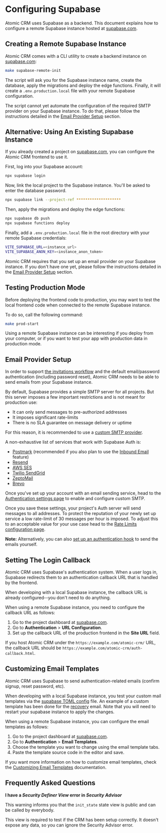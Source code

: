 # Configuring Supabase

Atomic CRM uses Supabase as a backend. This document explains how to configure a remote Supabase instance hosted at [supabase.com](https://supabase.com/).

## Creating a Remote Supabase Instance

Atomic CRM comes with a CLI utility to create a backend instance on [supabase.com](https://supabase.com/):

```sh
make supabase-remote-init
```

The script will ask you for the Supabase instance name, create the database, apply the migrations and deploy the edge functions. Finally, it will create a `.env.production.local` file with your remote Supabase configuration.

The script cannot yet automate the configuration of the required SMTP provider on your Supabase instance. To do that, please follow the instructions detailed in the [Email Provider Setup](#email-provider-setup) section.

## Alternative: Using An Existing Supabase Instance

If you already created a project on [supabase.com](https://supabase.com/), you can configure the Atomic CRM frontend to use it.

First, log into your Supabase account:

```sh
npx supabase login
```

Now, link the local project to the Supabase instance. You'll be asked to enter the database password.

```sh
npx supabase link --project-ref ********************
```

Then, apply the migrations and deploy the edge functions:

```sh
npx supabase db push
npx supabase functions deploy
```

Finally, add a `.env.production.local` file in the root directory with your remote Supabase credentials:

```sh
VITE_SUPABASE_URL=<instance_url>
VITE_SUPABASE_ANON_KEY=<instance_anon_token>
```

Atomic CRM requires that you set up an email provider on your Supabase instance. If you don't have one yet, please follow the instructions detailed in the [Email Provider Setup](#email-provider-setup) section.

## Testing Production Mode

Before deploying the frontend code to production, you may want to test the local frontend code when connected to the remote Supabase instance.

To do so, call the following command:

```sh
make prod-start
```

Using a remote Supabase instance can be interesting if you deploy from your computer, or if you want to test your app with production data in production mode.

## Email Provider Setup

In order to support [the invitations workflow](../user/user-management.md#adding-users) and the default email/password authentication (including password reset), Atomic CRM needs to be able to send emails from your Supabase instance.

By default, Supabase provides a simple SMTP server for all projects. But this server imposes a few important restrictions and is not meant for production use:
- It can only send messages to pre-authorized addresses
- It imposes significant rate-limits
- There is no SLA guarantee on message delivery or uptime

For this reason, it is recommended to use a [custom SMTP provider](https://supabase.com/docs/guides/auth/auth-smtp#how-to-set-up-a-custom-smtp-server).

A non-exhaustive list of services that work with Supabase Auth is:

- [Postmark](https://postmarkapp.com/developer/user-guide/send-email-with-smtp) (recommended if you also plan to use the [Inbound Email](../user/inbound-email.md) feature)
- [Resend](https://resend.com/docs/send-with-supabase-smtp)
- [AWS SES](https://docs.aws.amazon.com/ses/latest/dg/send-email-smtp.html)
- [Twilio SendGrid](https://www.twilio.com/docs/sendgrid/for-developers/sending-email/getting-started-smtp)
- [ZeptoMail](https://www.zoho.com/zeptomail/help/smtp-home.html)
- [Brevo](https://help.brevo.com/hc/en-us/articles/7924908994450-Send-transactional-emails-using-Brevo-SMTP)

Once you've set up your account with an email sending service, head to the [Authentication settings page](https://supabase.com/dashboard/project/_/settings/auth) to enable and configure custom SMTP.

Once you save these settings, your project's Auth server will send messages to all addresses. To protect the reputation of your newly set up service a low rate-limit of 30 messages per hour is imposed. To adjust this to an acceptable value for your use case head to the [Rate Limits configuration page](https://supabase.com/dashboard/project/_/auth/rate-limits).

**Note:** Alternatively, you can also [set up an authentication hook](https://supabase.com/docs/guides/auth/auth-hooks/send-email-hook) to send the emails yourself.

## Setting The Login Callback

Atomic CRM uses Supabase's authentication system. When a user logs in, Supabase redirects them to an authentication callback URL that is handled by the frontend.

When developing with a local Supabase instance, the callback URL is already configured--you don't need to do anything.

When using a remote Supabase instance, you need to configure the callback URL as follows:

1. Go to the project dashboard at [supabase.com](https://supabase.com/).
2. Go to **Authentication** > **URL Configuration**.
3. Set up the callback URL of the production frontend in the **Site URL** field.

If you host Atomic CRM under the `https://example.com/atomic-crm/` URL, the callback URL should be `https://example.com/atomic-crm/auth-callback.html`.

## Customizing Email Templates

Atomic CRM uses Supabase to send authentication-related emails (confirm signup, reset password, etc).

When developing with a local Supabase instance, you test your custom mail templates via the [supabase TOML config](../../supabase/config.toml) file. An example of a custom template has been done for the [recovery](../../supabase/templates/recovery.html) email. Note that you will need to restart your supabase instance to apply the changes.

When using a remote Supabase instance, you can configure the email templates as follows:

1. Go to the project dashboard at [supabase.com](https://supabase.com/).
2. Go to **Authentication** > **Email Templates**.
3. Choose the template you want to change using the email template tabs.
4. Paste the template source code in the editor and save.

If you want more information on how to customize email templates, check the [Customizing Email Templates](https://supabase.com/docs/guides/cli/customizing-email-templates) documentation.

## Frequently Asked Questions

**I have a *Security Definer View* error in *Security Advisor***

This warning informs you that the `init_state` state view is public and can be called by everybody.

This view is required to test if the CRM has been setup correctly. It doesn't expose any data, so you can ignore the Security Advisor error. 
